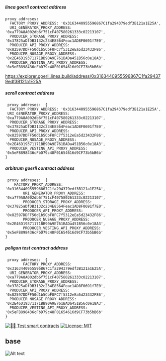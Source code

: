 ##### linea goerli contract address

``` code
proxy addreses:  
  FACTORY_PROXY_ADDRESS: '0x3163440955596867C1fa294379edf3B121a1E25A',
  URI_GENERATOR_PROXY_ADDRESS: '0xa779A8A002db6f751cF407580261333c02213107',
  PRODUCER_STORAGE_PROXY_ADDRESS: '0x37825aDfDB3132c234E8564Feac1AD8F0691f7E0',
  PRODUCER_API_PROXY_ADDRESS: '0x82597DDFF50d1b5CbF8FC7f5312eEa5d23432F86',
  PRODUCER_NUSAGE_PROXY_ADDRESS: '0x2E46D19371171BB90A9E761BADa451B56c0e18A3',
  PRODUCER_VESTING_API_PROXY_ADDRESS: '0x5eFB898436cFbD79c48F01654616d9CF73b5bB6b'
```

 
https://explorer.goerli.linea.build/address/0x3163440955596867C1fa294379edf3B121a1E25A

#####  scroll contract address
```text
 proxy addreses:  {
  FACTORY_PROXY_ADDRESS: '0x3163440955596867C1fa294379edf3B121a1E25A',
 URI_GENERATOR_PROXY_ADDRESS: '0xa779A8A002db6f751cF407580261333c02213107',
  PRODUCER_STORAGE_PROXY_ADDRESS: '0x37825aDfDB3132c234E8564Feac1AD8F0691f7E0',
  PRODUCER_API_PROXY_ADDRESS: '0x82597DDFF50d1b5CbF8FC7f5312eEa5d23432F86',
  PRODUCER_NUSAGE_PROXY_ADDRESS: '0x2E46D19371171BB90A9E761BADa451B56c0e18A3',
  PRODUCER_VESTING_API_PROXY_ADDRESS: '0x5eFB898436cFbD79c48F01654616d9CF73b5bB6b'
}
```
#####  arbitrum goerli contract address
```text
 proxy addreses:  {
    FACTORY_PROXY_ADDRESS: '0x3163440955596867C1fa294379edf3B121a1E25A',
        URI_GENERATOR_PROXY_ADDRESS: '0xa779A8A002db6f751cF407580261333c02213107',
        PRODUCER_STORAGE_PROXY_ADDRESS: '0x37825aDfDB3132c234E8564Feac1AD8F0691f7E0',
        PRODUCER_API_PROXY_ADDRESS: '0x82597DDFF50d1b5CbF8FC7f5312eEa5d23432F86',
        PRODUCER_NUSAGE_PROXY_ADDRESS: '0x2E46D19371171BB90A9E761BADa451B56c0e18A3',
        PRODUCER_VESTING_API_PROXY_ADDRESS: '0x5eFB898436cFbD79c48F01654616d9CF73b5bB6b'
}
```

#####  poligon test contract address
```text
 proxy addreses:  { 
        FACTORY_PROXY_ADDRESS: '0x3163440955596867C1fa294379edf3B121a1E25A',
  URI_GENERATOR_PROXY_ADDRESS: '0xa779A8A002db6f751cF407580261333c02213107',
  PRODUCER_STORAGE_PROXY_ADDRESS: '0x37825aDfDB3132c234E8564Feac1AD8F0691f7E0',
  PRODUCER_API_PROXY_ADDRESS: '0x82597DDFF50d1b5CbF8FC7f5312eEa5d23432F86',
  PRODUCER_NUSAGE_PROXY_ADDRESS: '0x2E46D19371171BB90A9E761BADa451B56c0e18A3',
  PRODUCER_VESTING_API_PROXY_ADDRESS: '0x5eFB898436cFbD79c48F01654616d9CF73b5bB6b'
}
```
[![🕵️‍♂️ Test smart contracts](https://github.com/pcaversaccio/hardhat-project-template-ts/actions/workflows/test-contracts.yml/badge.svg)](https://github.com/pcaversaccio/hardhat-project-template-ts/actions/workflows/test-contracts.yml)
[![License: MIT](https://img.shields.io/badge/License-MIT-blue.svg)](https://opensource.org/license/mit/)

## base

![Alt text](image.png)


